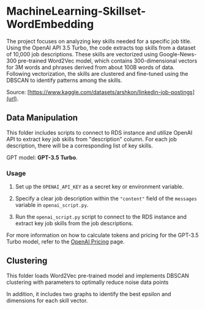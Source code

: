 # MachineLearning-Skillset-WordEmbedding

The project focuses on analyzing key skills needed for a specific job title. Using the OpenAI API 3.5 Turbo, the code extracts top skills from a dataset of 10,000 job descriptions. These skills are vectorized using Google-News-300 pre-trained Word2Vec model, which contains 300-dimensional vectors for 3M words and phrases derived from about 100B words of data. Following vectorization, the skills are clustered and fine-tuned using the DBSCAN to identify patterns among the skills.

Source: [https://www.kaggle.com/datasets/arshkon/linkedin-job-postings](url).

## Data Manipulation
This folder includes scripts to connect to RDS instance and utilize OpenAI API to extract key job skills from "description" column. For each job description, there will be a corresponding list of key skills.

GPT model: **GPT-3.5 Turbo**.

### Usage

1. Set up the `OPENAI_API_KEY` as a secret key or environment variable.

2. Specify a clear job description within the `"content"` field of the `messages` variable in `openai_script.py`.

3. Run the `openai_script.py` script to connect to the RDS instance and extract key job skills from the job descriptions.

For more information on how to calculate tokens and pricing for the GPT-3.5 Turbo model, refer to the [OpenAI Pricing](https://openai.com/pricing) page.

## Clustering
This folder loads Word2Vec pre-trained model and implements DBSCAN clustering with parameters to optimally reduce noise data points

In addition, it includes two graphs to identify the best epsilon and dimensions for each skill vector.
